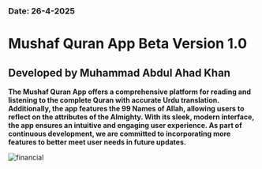 <h3>Date: 26-4-2025</h3>
<h1>Mushaf Quran App Beta Version 1.0</h1>
<h2>Developed by Muhammad Abdul Ahad Khan</h2>

<p><b>The Mushaf Quran App offers a comprehensive platform for reading and listening to the complete Quran with accurate Urdu translation.
Additionally, the app features the 99 Names of Allah, allowing users to reflect on the attributes of the Almighty.
With its sleek, modern interface, the app ensures an intuitive and engaging user experience.
As part of continuous development, we are committed to incorporating more features to better meet user needs in future updates.</b></p>


![financial](https://github.com/user-attachments/assets/71f2c9cf-25f9-403a-8b75-cbaf201582fd)
